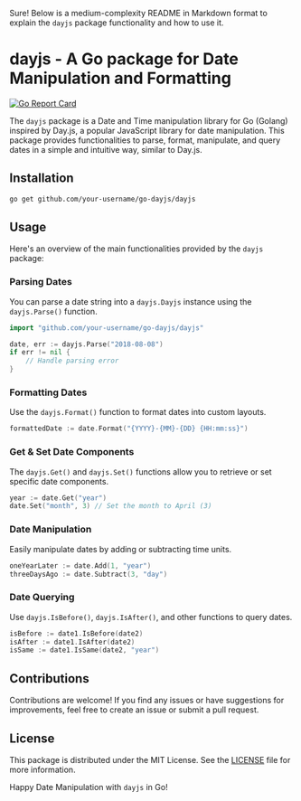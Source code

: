 Sure! Below is a medium-complexity README in Markdown format to explain the `dayjs` package functionality and how to use it.

# dayjs - A Go package for Date Manipulation and Formatting

[![Go Report Card](https://goreportcard.com/badge/github.com/deryl-sagala/goday)](https://goreportcard.com/report/github.com/deryl-sagala/goday)

The `dayjs` package is a Date and Time manipulation library for Go (Golang) inspired by Day.js, a popular JavaScript library for date manipulation. This package provides functionalities to parse, format, manipulate, and query dates in a simple and intuitive way, similar to Day.js.

## Installation

```bash
go get github.com/your-username/go-dayjs/dayjs
```

## Usage

Here's an overview of the main functionalities provided by the `dayjs` package:

### Parsing Dates

You can parse a date string into a `dayjs.Dayjs` instance using the `dayjs.Parse()` function.

```go
import "github.com/your-username/go-dayjs/dayjs"

date, err := dayjs.Parse("2018-08-08")
if err != nil {
    // Handle parsing error
}
```

### Formatting Dates

Use the `dayjs.Format()` function to format dates into custom layouts.

```go
formattedDate := date.Format("{YYYY}-{MM}-{DD} {HH:mm:ss}")
```

### Get & Set Date Components

The `dayjs.Get()` and `dayjs.Set()` functions allow you to retrieve or set specific date components.

```go
year := date.Get("year")
date.Set("month", 3) // Set the month to April (3)
```

### Date Manipulation

Easily manipulate dates by adding or subtracting time units.

```go
oneYearLater := date.Add(1, "year")
threeDaysAgo := date.Subtract(3, "day")
```

### Date Querying

Use `dayjs.IsBefore()`, `dayjs.IsAfter()`, and other functions to query dates.

```go
isBefore := date1.IsBefore(date2)
isAfter := date1.IsAfter(date2)
isSame := date1.IsSame(date2, "year")
```

## Contributions

Contributions are welcome! If you find any issues or have suggestions for improvements, feel free to create an issue or submit a pull request.

## License

This package is distributed under the MIT License. See the [LICENSE](LICENSE) file for more information.

Happy Date Manipulation with `dayjs` in Go!
